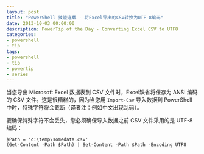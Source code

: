```yaml
---
layout: post
title: "PowerShell 技能连载 - 将Excel导出的CSV转换为UTF-8编码"
date: 2013-10-03 00:00:00
description: PowerTip of the Day - Converting Excel CSV to UTF8
categories:
- powershell
- tip
tags:
- powershell
- tip
- powertip
- series
---
```

当您导出 Microsoft Excel 数据表到 CSV 文件时，Excel缺省将保存为 ANSI 编码的 CSV 文件。这是很糟糕的，因为当您用 `Import-Csv` 导入数据到 PowerShell 中时，特殊字符将会截断（译者注：例如中文出现乱码）。

要确保特殊字符不会丢失，您必须确保导入数据之前 CSV 文件采用的是 UTF-8 编码：

	$Path = 'c:\temp\somedata.csv'
	(Get-Content -Path $Path) | Set-Content -Path $Path -Encoding UTF8


<!--本文国际来源：[Converting Excel CSV to UTF8](http://community.idera.com/powershell/powertips/b/tips/posts/converting-excel-csv-to-utf8)-->
